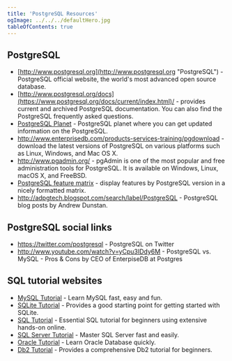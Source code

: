 ```yaml
---
title: 'PostgreSQL Resources'
ogImage: ../../../defaultHero.jpg
tableOfContents: true
---
```



## PostgreSQL



- [http://www.postgresql.org](http://www.postgresql.org "PostgreSQL") - PostgreSQL official website, the world's most advanced open source database.
- [http://www.postgresql.org/docs](https://www.postgresql.org/docs/current/index.html)/ - provides current and archived PostgreSQL documentation. You can also find the PostgreSQL frequently asked questions.
- [PostgreSQL Planet](https://planet.postgresql.org/) - PostgreSQL planet where you can get updated information on the PostgreSQL.
- <http://www.enterprisedb.com/products-services-training/pgdownload> - download the latest versions of PostgreSQL on various platforms such as Linux, Windows, and Mac OS X.
- <http://www.pgadmin.org/> - pgAdmin is one of the most popular and free administration tools for PostgreSQL. It is available on Windows, Linux, macOS X, and FreeBSD.
- [PostgreSQL feature matrix](https://www.postgresql.org/about/featurematrix/) - display features by PostgreSQL version in a nicely formatted matrix.
- <http://adpgtech.blogspot.com/search/label/PostgreSQL> - PostgreSQL blog posts by Andrew Dunstan.





## PostgreSQL social links



- <https://twitter.com/postgresql> - PostgreSQL on Twitter
- <http://www.youtube.com/watch?v=yCpu3IDdy6M> - PostgreSQL vs. MySQL - Pros & Cons by CEO of EnterpiseDB at Postgres





## SQL tutorial websites



- [MySQL Tutorial](http://www.mysqltutorial.org/ "MySQL Tutorial") - Learn MySQL fast, easy and fun.
- [SQLite Tutorial](https:/www.sqlitetutorial.net "Db2 Tutorial") - Provides a good starting point for getting started with SQLite.
- [SQL Tutorial](http://www.sqltutorial.org/ "SQL Tutorial") - Essential SQL tutorial for beginners using extensive hands-on online.
- [SQL Server Tutorial](http://www.sqlservertutorial.net/ "SQL Server Tutorial") - Master SQL Server fast and easily.
- [Oracle Tutorial](http://www.oracletutorial.com/ "Oracle Tutorial") - Learn Oracle Database quickly.
- [Db2 Tutorial](https://www.db2tutorial.com/ "Db2 Tutorial") - Provides a comprehensive Db2 tutorial for beginners.



